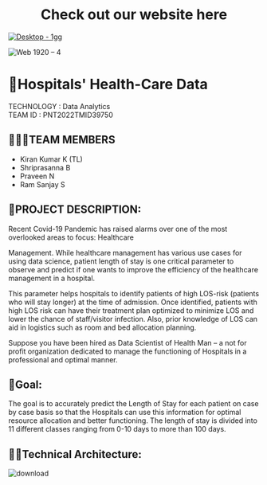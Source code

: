 <h1 align="center"> Check out our website here </h1>
<a href="https://ibm-webpage-shrix1.vercel.app/">
 
![Desktop - 1gg](https://user-images.githubusercontent.com/95226524/202835127-07bf0036-6c2d-4a5a-8208-ae2c02ff9536.png)
 
</a>

![Web 1920 – 4](https://user-images.githubusercontent.com/92677078/190669952-389eafda-3a95-4005-9bf5-4fa1625a7300.png)

# 🏥Hospitals' Health-Care Data
TECHNOLOGY : Data Analytics <br>
TEAM ID : PNT2022TMID39750

## 👨‍👩‍👦TEAM MEMBERS
 - Kiran Kumar K (TL)
 - Shriprasanna B
 - Praveen N
 - Ram Sanjay S

## 📒PROJECT DESCRIPTION:
Recent Covid-19 Pandemic has raised alarms over one of the most overlooked areas to focus: Healthcare <br>

Management. While healthcare management has various use cases for using data science, patient length of stay is one critical parameter to observe and predict if one wants to improve the efficiency of the healthcare management in a hospital. <br>

This parameter helps hospitals to identify patients of high LOS-risk (patients who will stay longer) at the time of admission. Once identified, patients with high LOS risk can have their treatment plan optimized to minimize LOS and lower the chance of staff/visitor infection. Also, prior knowledge of LOS can aid in logistics such as room and bed allocation planning. <br>

Suppose you have been hired as Data Scientist of Health Man – a not for profit organization dedicated to manage the functioning of Hospitals in a professional and optimal manner. <br>

## 📖Goal:
The goal is to accurately predict the Length of Stay for each patient on case by case basis so that the Hospitals can use this information for optimal resource allocation and better functioning. The length of stay is divided into 11 different classes ranging from 0-10 days to more than 100 days.

## 👨‍💻Technical Architecture:
![download](https://user-images.githubusercontent.com/92677078/190690057-16763bfc-b141-4e2a-a17f-97031ec6ccb4.png)


